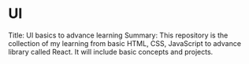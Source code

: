 # UI
Title: UI basics to advance learning    Summary: This repository is the collection of my learning from basic HTML, CSS, JavaScript to advance library called React. It will include basic concepts and projects.
